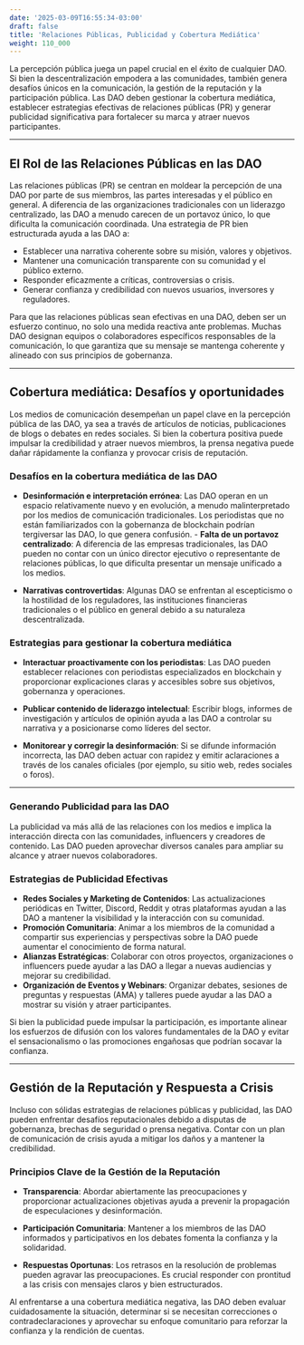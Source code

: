 ```yaml
---
date: '2025-03-09T16:55:34-03:00'
draft: false
title: 'Relaciones Públicas, Publicidad y Cobertura Mediática'
weight: 110_000
---
```


La percepción pública juega un papel crucial en el éxito de cualquier DAO. Si bien la descentralización empodera a las comunidades, también genera desafíos únicos en la comunicación, la gestión de la reputación y la participación pública. Las DAO deben gestionar la cobertura mediática, establecer estrategias efectivas de relaciones públicas (PR) y generar publicidad significativa para fortalecer su marca y atraer nuevos participantes.

---

## **El Rol de las Relaciones Públicas en las DAO**

Las relaciones públicas (PR) se centran en moldear la percepción de una DAO por parte de sus miembros, las partes interesadas y el público en general. A diferencia de las organizaciones tradicionales con un liderazgo centralizado, las DAO a menudo carecen de un portavoz único, lo que dificulta la comunicación coordinada. Una estrategia de PR bien estructurada ayuda a las DAO a:

- Establecer una narrativa coherente sobre su misión, valores y objetivos.
- Mantener una comunicación transparente con su comunidad y el público externo.
- Responder eficazmente a críticas, controversias o crisis.
- Generar confianza y credibilidad con nuevos usuarios, inversores y reguladores.

Para que las relaciones públicas sean efectivas en una DAO, deben ser un esfuerzo continuo, no solo una medida reactiva ante problemas. Muchas DAO designan equipos o colaboradores específicos responsables de la comunicación, lo que garantiza que su mensaje se mantenga coherente y alineado con sus principios de gobernanza.

---

## **Cobertura mediática: Desafíos y oportunidades**

Los medios de comunicación desempeñan un papel clave en la percepción pública de las DAO, ya sea a través de artículos de noticias, publicaciones de blogs o debates en redes sociales. Si bien la cobertura positiva puede impulsar la credibilidad y atraer nuevos miembros, la prensa negativa puede dañar rápidamente la confianza y provocar crisis de reputación.

### **Desafíos en la cobertura mediática de las DAO**

- **Desinformación e interpretación errónea**: Las DAO operan en un espacio relativamente nuevo y en evolución, a menudo malinterpretado por los medios de comunicación tradicionales. Los periodistas que no están familiarizados con la gobernanza de blockchain podrían tergiversar las DAO, lo que genera confusión. - **Falta de un portavoz centralizado**: A diferencia de las empresas tradicionales, las DAO pueden no contar con un único director ejecutivo o representante de relaciones públicas, lo que dificulta presentar un mensaje unificado a los medios.

- **Narrativas controvertidas**: Algunas DAO se enfrentan al escepticismo o la hostilidad de los reguladores, las instituciones financieras tradicionales o el público en general debido a su naturaleza descentralizada.

### **Estrategias para gestionar la cobertura mediática**

- **Interactuar proactivamente con los periodistas**: Las DAO pueden establecer relaciones con periodistas especializados en blockchain y proporcionar explicaciones claras y accesibles sobre sus objetivos, gobernanza y operaciones.

- **Publicar contenido de liderazgo intelectual**: Escribir blogs, informes de investigación y artículos de opinión ayuda a las DAO a controlar su narrativa y a posicionarse como líderes del sector.

- **Monitorear y corregir la desinformación**: Si se difunde información incorrecta, las DAO deben actuar con rapidez y emitir aclaraciones a través de los canales oficiales (por ejemplo, su sitio web, redes sociales o foros).

---

### **Generando Publicidad para las DAO**

La publicidad va más allá de las relaciones con los medios e implica la interacción directa con las comunidades, influencers y creadores de contenido. Las DAO pueden aprovechar diversos canales para ampliar su alcance y atraer nuevos colaboradores.

### **Estrategias de Publicidad Efectivas**

- **Redes Sociales y Marketing de Contenidos**: Las actualizaciones periódicas en Twitter, Discord, Reddit y otras plataformas ayudan a las DAO a mantener la visibilidad y la interacción con su comunidad.
- **Promoción Comunitaria**: Animar a los miembros de la comunidad a compartir sus experiencias y perspectivas sobre la DAO puede aumentar el conocimiento de forma natural.
- **Alianzas Estratégicas**: Colaborar con otros proyectos, organizaciones o influencers puede ayudar a las DAO a llegar a nuevas audiencias y mejorar su credibilidad.
- **Organización de Eventos y Webinars**: Organizar debates, sesiones de preguntas y respuestas (AMA) y talleres puede ayudar a las DAO a mostrar su visión y atraer participantes.

Si bien la publicidad puede impulsar la participación, es importante alinear los esfuerzos de difusión con los valores fundamentales de la DAO y evitar el sensacionalismo o las promociones engañosas que podrían socavar la confianza.

---  

## **Gestión de la Reputación y Respuesta a Crisis**

Incluso con sólidas estrategias de relaciones públicas y publicidad, las DAO pueden enfrentar desafíos reputacionales debido a disputas de gobernanza, brechas de seguridad o prensa negativa. Contar con un plan de comunicación de crisis ayuda a mitigar los daños y a mantener la credibilidad.

### **Principios Clave de la Gestión de la Reputación**

- **Transparencia**: Abordar abiertamente las preocupaciones y proporcionar actualizaciones objetivas ayuda a prevenir la propagación de especulaciones y desinformación.

- **Participación Comunitaria**: Mantener a los miembros de las DAO informados y participativos en los debates fomenta la confianza y la solidaridad.

- **Respuestas Oportunas**: Los retrasos en la resolución de problemas pueden agravar las preocupaciones. Es crucial responder con prontitud a las crisis con mensajes claros y bien estructurados.

Al enfrentarse a una cobertura mediática negativa, las DAO deben evaluar cuidadosamente la situación, determinar si se necesitan correcciones o contradeclaraciones y aprovechar su enfoque comunitario para reforzar la confianza y la rendición de cuentas.